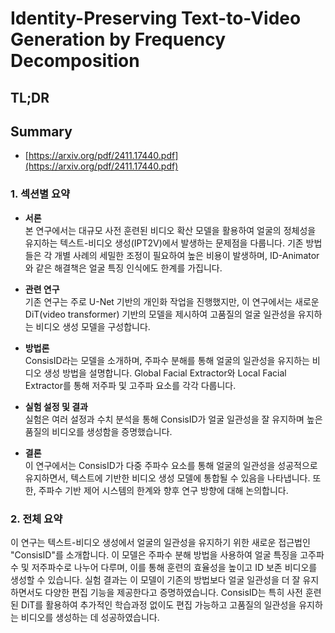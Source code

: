 # Identity-Preserving Text-to-Video Generation by Frequency Decomposition
## TL;DR
## Summary
- [https://arxiv.org/pdf/2411.17440.pdf](https://arxiv.org/pdf/2411.17440.pdf)

### 1. 섹션별 요약

- **서론**  
  본 연구에서는 대규모 사전 훈련된 비디오 확산 모델을 활용하여 얼굴의 정체성을 유지하는 텍스트-비디오 생성(IPT2V)에서 발생하는 문제점을 다룹니다. 기존 방법들은 각 개별 사례의 세밀한 조정이 필요하여 높은 비용이 발생하며, ID-Animator와 같은 해결책은 얼굴 특징 인식에도 한계를 가집니다.

- **관련 연구**  
  기존 연구는 주로 U-Net 기반의 개인화 작업을 진행했지만, 이 연구에서는 새로운 DiT(video transformer) 기반의 모델을 제시하여 고품질의 얼굴 일관성을 유지하는 비디오 생성 모델을 구성합니다.

- **방법론**  
  ConsisID라는 모델을 소개하며, 주파수 분해를 통해 얼굴의 일관성을 유지하는 비디오 생성 방법을 설명합니다. Global Facial Extractor와 Local Facial Extractor를 통해 저주파 및 고주파 요소를 각각 다룹니다.

- **실험 설정 및 결과**  
  실험은 여러 설정과 수치 분석을 통해 ConsisID가 얼굴 일관성을 잘 유지하며 높은 품질의 비디오를 생성함을 증명했습니다.

- **결론**  
  이 연구에서는 ConsisID가 다중 주파수 요소를 통해 얼굴의 일관성을 성공적으로 유지하면서, 텍스트에 기반한 비디오 생성 모델에 통합될 수 있음을 나타냅니다. 또한, 주파수 기반 제어 시스템의 한계와 향후 연구 방향에 대해 논의합니다.

### 2. 전체 요약

이 연구는 텍스트-비디오 생성에서 얼굴의 일관성을 유지하기 위한 새로운 접근법인 "ConsisID"를 소개합니다. 이 모델은 주파수 분해 방법을 사용하여 얼굴 특징을 고주파수 및 저주파수로 나누어 다루며, 이를 통해 훈련의 효율성을 높이고 ID 보존 비디오를 생성할 수 있습니다. 실험 결과는 이 모델이 기존의 방법보다 얼굴 일관성을 더 잘 유지하면서도 다양한 편집 기능을 제공한다고 증명하였습니다. ConsisID는 특히 사전 훈련된 DiT를 활용하여 추가적인 학습과정 없이도 편집 가능하고 고품질의 일관성을 유지하는 비디오를 생성하는 데 성공하였습니다.